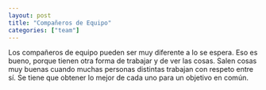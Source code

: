 ```yaml
---
layout: post
title: "Compañeros de Equipo"
categories: ["team"]
---
```


Los compañeros de equipo pueden ser muy<!--more--> diferente a lo se espera. Eso es bueno, porque tienen otra forma de trabajar y de ver las cosas.
Salen cosas muy buenas cuando muchas personas distintas trabajan con respeto entre sí. Se tiene que obtener lo mejor de cada uno para un objetivo en común.
